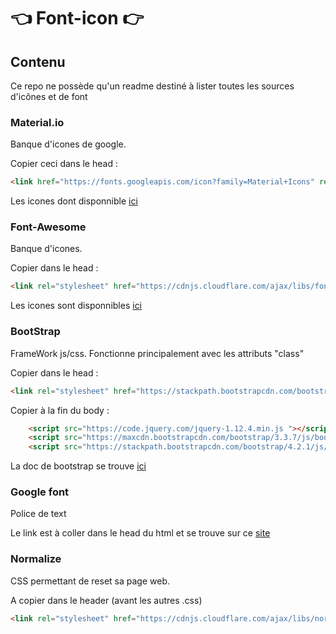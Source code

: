 # :point_left: Font-icon :point_right:

## Contenu
Ce repo ne possède qu'un readme destiné à lister toutes les sources d'icônes et de font

### Material.io
Banque d'icones de google.  

Copier ceci dans le head :
```html
<link href="https://fonts.googleapis.com/icon?family=Material+Icons" rel="stylesheet">
```
Les icones dont disponnible [ici](https://material.io/resources/icons/?style=baseline)

### Font-Awesome
Banque d'icones.  

Copier dans le head :
```html
<link rel="stylesheet" href="https://cdnjs.cloudflare.com/ajax/libs/font-awesome/5.9.0/css/all.css">
```

Les icones sont disponnibles [ici](https://fontawesome.com/icons?d=gallery)

### BootStrap
FrameWork js/css. Fonctionne principalement avec les attributs "class"  
  
Copier dans le head :
```html
<link rel="stylesheet" href="https://stackpath.bootstrapcdn.com/bootstrap/4.2.1/css/bootstrap.min.css" integrity="sha384-GJzZqFGwb1QTTN6wy59ffF1BuGJpLSa9DkKMp0DgiMDm4iYMj70gZWKYbI706tWS" crossorigin="anonymous">
```
Copier à la fin du body :
```html
    <script src="https://code.jquery.com/jquery-1.12.4.min.js "></script>
    <script src="https://maxcdn.bootstrapcdn.com/bootstrap/3.3.7/js/bootstrap.min.js "></script>
    <script src="https://stackpath.bootstrapcdn.com/bootstrap/4.2.1/js/bootstrap.min.js " integrity="sha384-B0UglyR+jN6CkvvICOB2joaf5I4l3gm9GU6Hc1og6Ls7i6U/mkkaduKaBhlAXv9k " crossorigin="anonymous "></script>
```

La doc de bootstrap se trouve [ici](https://getbootstrap.com/)

### Google font
Police de text  

Le link est à coller dans le head du html et se trouve sur ce [site](https://fonts.google.com/)

### Normalize
CSS permettant de reset sa page web.  

A copier dans le header (avant les autres .css)
```html
<link rel="stylesheet" href="https://cdnjs.cloudflare.com/ajax/libs/normalize/8.0.1/normalize.css" integrity="sha256-WAgYcAck1C1/zEl5sBl5cfyhxtLgKGdpI3oKyJffVRI=" crossorigin="anonymous" />
```
